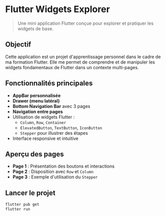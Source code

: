 #  Flutter Widgets Explorer

> Une mini application Flutter conçue pour explorer et pratiquer les widgets de base.

##  Objectif

Cette application est un projet d'apprentissage personnel dans le cadre de ma formation Flutter. Elle me permet de comprendre et de manipuler les widgets fondamentaux de Flutter dans un contexte multi-pages.

##  Fonctionnalités principales

- **AppBar personnalisée**
- **Drawer (menu latéral)**
- **Bottom Navigation Bar** avec 3 pages
- **Navigation entre pages**
- Utilisation de widgets Flutter :
  - `Column`, `Row`, `Container`
  - `ElevatedButton`, `TextButton`, `IconButton`
  - `Stepper` pour illustrer des étapes
- Interface responsive et intuitive

##  Aperçu des pages

- **Page 1** : Présentation des boutons et interactions
- **Page 2** : Disposition avec `Row` et `Column`
- **Page 3** : Exemple d'utilisation du `Stepper`

##  Lancer le projet

```bash
flutter pub get
flutter run